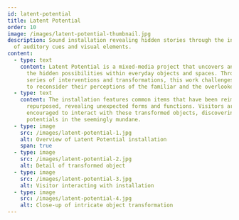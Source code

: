 ```yaml
---
id: latent-potential
title: Latent Potential
order: 10
image: /images/latent-potential-thumbnail.jpg
description: Sound installation revealing hidden stories through the interplay
  of auditory cues and visual elements.
content:
  - type: text
    content: Latent Potential is a mixed-media project that uncovers and activates
      the hidden possibilities within everyday objects and spaces. Through a
      series of interventions and transformations, this work challenges viewers
      to reconsider their perceptions of the familiar and the overlooked.
  - type: text
    content: The installation features common items that have been reimagined and
      repurposed, revealing unexpected forms and functions. Visitors are
      encouraged to interact with these transformed objects, discovering new
      potentials in the seemingly mundane.
  - type: image
    src: /images/latent-potential-1.jpg
    alt: Overview of Latent Potential installation
    span: true
  - type: image
    src: /images/latent-potential-2.jpg
    alt: Detail of transformed object
  - type: image
    src: /images/latent-potential-3.jpg
    alt: Visitor interacting with installation
  - type: image
    src: /images/latent-potential-4.jpg
    alt: Close-up of intricate object transformation
---
```

